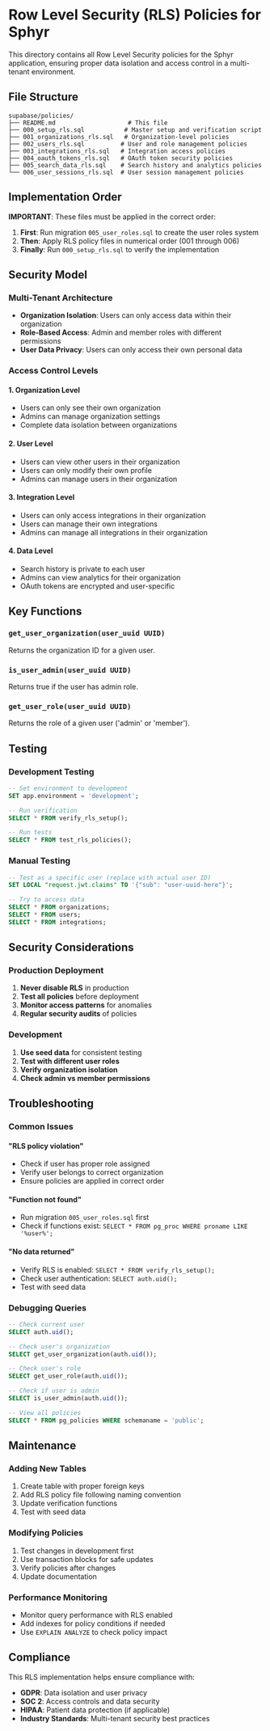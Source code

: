 # Row Level Security (RLS) Policies for Sphyr

This directory contains all Row Level Security policies for the Sphyr application, ensuring proper data isolation and access control in a multi-tenant environment.

## File Structure

```
supabase/policies/
├── README.md                    # This file
├── 000_setup_rls.sql           # Master setup and verification script
├── 001_organizations_rls.sql   # Organization-level policies
├── 002_users_rls.sql          # User and role management policies
├── 003_integrations_rls.sql   # Integration access policies
├── 004_oauth_tokens_rls.sql   # OAuth token security policies
├── 005_search_data_rls.sql    # Search history and analytics policies
└── 006_user_sessions_rls.sql  # User session management policies
```

## Implementation Order

**IMPORTANT**: These files must be applied in the correct order:

1. **First**: Run migration `005_user_roles.sql` to create the user roles system
2. **Then**: Apply RLS policy files in numerical order (001 through 006)
3. **Finally**: Run `000_setup_rls.sql` to verify the implementation

## Security Model

### Multi-Tenant Architecture
- **Organization Isolation**: Users can only access data within their organization
- **Role-Based Access**: Admin and member roles with different permissions
- **User Data Privacy**: Users can only access their own personal data

### Access Control Levels

#### 1. Organization Level
- Users can only see their own organization
- Admins can manage organization settings
- Complete data isolation between organizations

#### 2. User Level
- Users can view other users in their organization
- Users can only modify their own profile
- Admins can manage users in their organization

#### 3. Integration Level
- Users can only access integrations in their organization
- Users can manage their own integrations
- Admins can manage all integrations in their organization

#### 4. Data Level
- Search history is private to each user
- Admins can view analytics for their organization
- OAuth tokens are encrypted and user-specific

## Key Functions

### `get_user_organization(user_uuid UUID)`
Returns the organization ID for a given user.

### `is_user_admin(user_uuid UUID)`
Returns true if the user has admin role.

### `get_user_role(user_uuid UUID)`
Returns the role of a given user ('admin' or 'member').

## Testing

### Development Testing
```sql
-- Set environment to development
SET app.environment = 'development';

-- Run verification
SELECT * FROM verify_rls_setup();

-- Run tests
SELECT * FROM test_rls_policies();
```

### Manual Testing
```sql
-- Test as a specific user (replace with actual user ID)
SET LOCAL "request.jwt.claims" TO '{"sub": "user-uuid-here"}';

-- Try to access data
SELECT * FROM organizations;
SELECT * FROM users;
SELECT * FROM integrations;
```

## Security Considerations

### Production Deployment
1. **Never disable RLS** in production
2. **Test all policies** before deployment
3. **Monitor access patterns** for anomalies
4. **Regular security audits** of policies

### Development
1. **Use seed data** for consistent testing
2. **Test with different user roles**
3. **Verify organization isolation**
4. **Check admin vs member permissions**

## Troubleshooting

### Common Issues

#### "RLS policy violation"
- Check if user has proper role assigned
- Verify user belongs to correct organization
- Ensure policies are applied in correct order

#### "Function not found"
- Run migration `005_user_roles.sql` first
- Check if functions exist: `SELECT * FROM pg_proc WHERE proname LIKE '%user%';`

#### "No data returned"
- Verify RLS is enabled: `SELECT * FROM verify_rls_setup();`
- Check user authentication: `SELECT auth.uid();`
- Test with seed data

### Debugging Queries
```sql
-- Check current user
SELECT auth.uid();

-- Check user's organization
SELECT get_user_organization(auth.uid());

-- Check user's role
SELECT get_user_role(auth.uid());

-- Check if user is admin
SELECT is_user_admin(auth.uid());

-- View all policies
SELECT * FROM pg_policies WHERE schemaname = 'public';
```

## Maintenance

### Adding New Tables
1. Create table with proper foreign keys
2. Add RLS policy file following naming convention
3. Update verification functions
4. Test with seed data

### Modifying Policies
1. Test changes in development first
2. Use transaction blocks for safe updates
3. Verify policies after changes
4. Update documentation

### Performance Monitoring
- Monitor query performance with RLS enabled
- Add indexes for policy conditions if needed
- Use `EXPLAIN ANALYZE` to check policy impact

## Compliance

This RLS implementation helps ensure compliance with:
- **GDPR**: Data isolation and user privacy
- **SOC 2**: Access controls and data security
- **HIPAA**: Patient data protection (if applicable)
- **Industry Standards**: Multi-tenant security best practices
